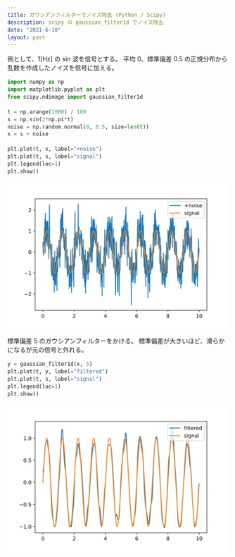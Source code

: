 ```yaml
---
title: ガウシアンフィルターでノイズ除去 (Python / Scipy)
description: scipy の gaussian_filter1d でノイズ除去
date: "2021-6-10"
layout: post
---
```


例として、1[Hz] の sin 波を信号とする。
平均 0、標準偏差 0.5 の正規分布から乱数を作成したノイズを信号に加える。

```python
import numpy as np
import matplotlib.pyplot as plt
from scipy.ndimage import gaussian_filter1d

t = np.arange(1000) / 100
s = np.sin(2*np.pi*t)
noise = np.random.normal(0, 0.5, size=len(t))
x = s + noise

plt.plot(t, x, label="+noise")
plt.plot(t, s, label="signal")
plt.legend(loc=1)
plt.show()
```

![pyplot](/assets/img/gaussianfilter/1.svg)

標準偏差 5 のガウシアンフィルターをかける。
標準偏差が大きいほど、滑らかになるが元の信号と外れる。

```python
y = gaussian_filter1d(x, 5)
plt.plot(t, y, label="filtered")
plt.plot(t, s, label="signal")
plt.legend(loc=1)
plt.show()
```

![pyplot](/assets/img/gaussianfilter/2.svg)
